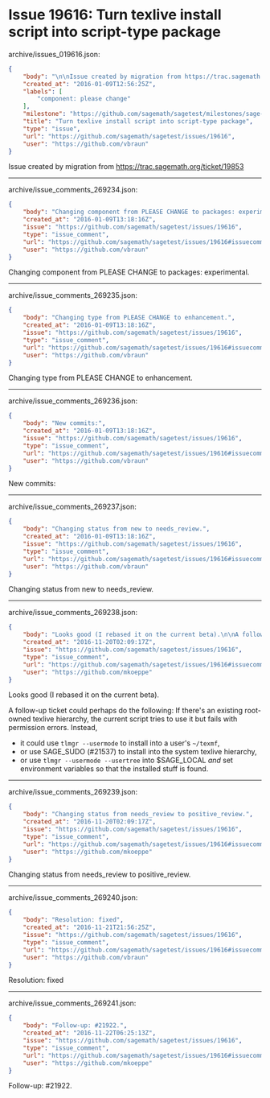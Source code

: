# Issue 19616: Turn texlive install script into script-type package

archive/issues_019616.json:
```json
{
    "body": "\n\nIssue created by migration from https://trac.sagemath.org/ticket/19853\n\n",
    "created_at": "2016-01-09T12:56:25Z",
    "labels": [
        "component: please change"
    ],
    "milestone": "https://github.com/sagemath/sagetest/milestones/sage-7.5",
    "title": "Turn texlive install script into script-type package",
    "type": "issue",
    "url": "https://github.com/sagemath/sagetest/issues/19616",
    "user": "https://github.com/vbraun"
}
```


Issue created by migration from https://trac.sagemath.org/ticket/19853





---

archive/issue_comments_269234.json:
```json
{
    "body": "Changing component from PLEASE CHANGE to packages: experimental.",
    "created_at": "2016-01-09T13:18:16Z",
    "issue": "https://github.com/sagemath/sagetest/issues/19616",
    "type": "issue_comment",
    "url": "https://github.com/sagemath/sagetest/issues/19616#issuecomment-269234",
    "user": "https://github.com/vbraun"
}
```

Changing component from PLEASE CHANGE to packages: experimental.



---

archive/issue_comments_269235.json:
```json
{
    "body": "Changing type from PLEASE CHANGE to enhancement.",
    "created_at": "2016-01-09T13:18:16Z",
    "issue": "https://github.com/sagemath/sagetest/issues/19616",
    "type": "issue_comment",
    "url": "https://github.com/sagemath/sagetest/issues/19616#issuecomment-269235",
    "user": "https://github.com/vbraun"
}
```

Changing type from PLEASE CHANGE to enhancement.



---

archive/issue_comments_269236.json:
```json
{
    "body": "New commits:",
    "created_at": "2016-01-09T13:18:16Z",
    "issue": "https://github.com/sagemath/sagetest/issues/19616",
    "type": "issue_comment",
    "url": "https://github.com/sagemath/sagetest/issues/19616#issuecomment-269236",
    "user": "https://github.com/vbraun"
}
```

New commits:



---

archive/issue_comments_269237.json:
```json
{
    "body": "Changing status from new to needs_review.",
    "created_at": "2016-01-09T13:18:16Z",
    "issue": "https://github.com/sagemath/sagetest/issues/19616",
    "type": "issue_comment",
    "url": "https://github.com/sagemath/sagetest/issues/19616#issuecomment-269237",
    "user": "https://github.com/vbraun"
}
```

Changing status from new to needs_review.



---

archive/issue_comments_269238.json:
```json
{
    "body": "Looks good (I rebased it on the current beta).\n\nA follow-up ticket could perhaps do the following: If there's an existing root-owned texlive hierarchy, the current script tries to use it but fails with permission errors. Instead, \n- it could use `tlmgr --usermode` to install into a user's `~/texmf`, \n- or use SAGE_SUDO (#21537) to install into the system texlive hierarchy, \n- or use `tlmgr --usermode --usertree` into $SAGE_LOCAL *and* set environment variables so that the installed stuff is found.",
    "created_at": "2016-11-20T02:09:17Z",
    "issue": "https://github.com/sagemath/sagetest/issues/19616",
    "type": "issue_comment",
    "url": "https://github.com/sagemath/sagetest/issues/19616#issuecomment-269238",
    "user": "https://github.com/mkoeppe"
}
```

Looks good (I rebased it on the current beta).

A follow-up ticket could perhaps do the following: If there's an existing root-owned texlive hierarchy, the current script tries to use it but fails with permission errors. Instead, 
- it could use `tlmgr --usermode` to install into a user's `~/texmf`, 
- or use SAGE_SUDO (#21537) to install into the system texlive hierarchy, 
- or use `tlmgr --usermode --usertree` into $SAGE_LOCAL *and* set environment variables so that the installed stuff is found.



---

archive/issue_comments_269239.json:
```json
{
    "body": "Changing status from needs_review to positive_review.",
    "created_at": "2016-11-20T02:09:17Z",
    "issue": "https://github.com/sagemath/sagetest/issues/19616",
    "type": "issue_comment",
    "url": "https://github.com/sagemath/sagetest/issues/19616#issuecomment-269239",
    "user": "https://github.com/mkoeppe"
}
```

Changing status from needs_review to positive_review.



---

archive/issue_comments_269240.json:
```json
{
    "body": "Resolution: fixed",
    "created_at": "2016-11-21T21:56:25Z",
    "issue": "https://github.com/sagemath/sagetest/issues/19616",
    "type": "issue_comment",
    "url": "https://github.com/sagemath/sagetest/issues/19616#issuecomment-269240",
    "user": "https://github.com/vbraun"
}
```

Resolution: fixed



---

archive/issue_comments_269241.json:
```json
{
    "body": "Follow-up: #21922.",
    "created_at": "2016-11-22T06:25:13Z",
    "issue": "https://github.com/sagemath/sagetest/issues/19616",
    "type": "issue_comment",
    "url": "https://github.com/sagemath/sagetest/issues/19616#issuecomment-269241",
    "user": "https://github.com/mkoeppe"
}
```

Follow-up: #21922.
